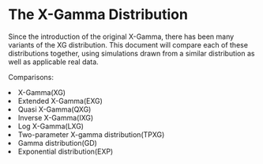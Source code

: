 # The X-Gamma Distribution

Since the introduction of the original X-Gamma, there has been many variants of the XG distribution. This document will compare each of these distributions together, using simulations drawn from a similar distribution as well as applicable real data.

Comparisons:
<li>X-Gamma(XG)</li>
<li>Extended X-Gamma(EXG)</li>
<li>Quasi X-Gamma(QXG)</li>
<li>Inverse X-Gamma(IXG)</li>
<li>Log X-Gamma(LXG)</li>
<li>Two-parameter X-gamma distribution(TPXG)</li>
<li>Gamma distribution(GD)</li>
<li>Exponential distribution(EXP)</li>
